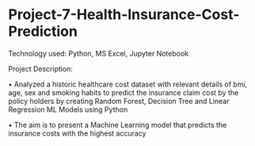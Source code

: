 # Project-7-Health-Insurance-Cost-Prediction

Technology used: Python, MS Excel, Jupyter Notebook

Project Description:

•	Analyzed a historic healthcare cost dataset with relevant details of bmi, age, sex and smoking habits to predict the insurance claim cost by the policy holders  by creating  Random Forest, Decision Tree and Linear Regression ML Models using Python 

•	The aim is to present a Machine Learning model that predicts the insurance costs with the highest accuracy
